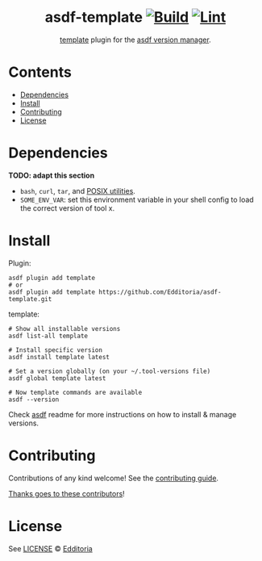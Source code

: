 <div align="center">

# asdf-template [![Build](https://github.com/Edditoria/asdf-template/actions/workflows/build.yml/badge.svg)](https://github.com/Edditoria/asdf-template/actions/workflows/build.yml) [![Lint](https://github.com/Edditoria/asdf-template/actions/workflows/lint.yml/badge.svg)](https://github.com/Edditoria/asdf-template/actions/workflows/lint.yml)

[template](https://github.com/Edditoria/asdf-template) plugin for the [asdf version manager](https://asdf-vm.com).

</div>

# Contents

- [Dependencies](#dependencies)
- [Install](#install)
- [Contributing](#contributing)
- [License](#license)

# Dependencies

**TODO: adapt this section**

- `bash`, `curl`, `tar`, and [POSIX utilities](https://pubs.opengroup.org/onlinepubs/9699919799/idx/utilities.html).
- `SOME_ENV_VAR`: set this environment variable in your shell config to load the correct version of tool x.

# Install

Plugin:

```shell
asdf plugin add template
# or
asdf plugin add template https://github.com/Edditoria/asdf-template.git
```

template:

```shell
# Show all installable versions
asdf list-all template

# Install specific version
asdf install template latest

# Set a version globally (on your ~/.tool-versions file)
asdf global template latest

# Now template commands are available
asdf --version
```

Check [asdf](https://github.com/asdf-vm/asdf) readme for more instructions on how to
install & manage versions.

# Contributing

Contributions of any kind welcome! See the [contributing guide](contributing.md).

[Thanks goes to these contributors](https://github.com/Edditoria/asdf-template/graphs/contributors)!

# License

See [LICENSE](LICENSE) © [Edditoria](https://github.com/Edditoria/)
